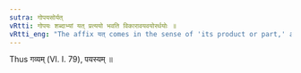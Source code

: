```yaml
---
sutra: गोपयसोर्यत्
vRtti: गोपयः शब्दाभ्यां यत् प्रत्ययो भवति विकारावयवयोरर्थयोः ॥
vRtti_eng: "The affix यत् comes in the sense of 'its product or part,' after the words गो and पयस् ॥"
---
```

Thus गव्यम् (VI. I. 79), पयस्यम् ॥
